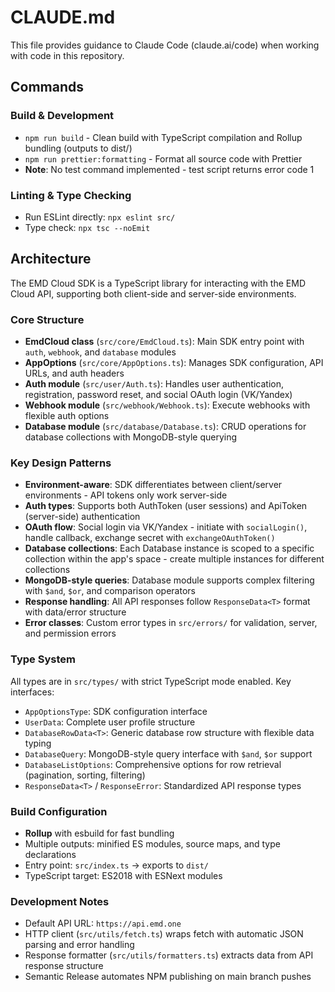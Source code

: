 # CLAUDE.md

This file provides guidance to Claude Code (claude.ai/code) when working with code in this repository.

## Commands

### Build & Development
- `npm run build` - Clean build with TypeScript compilation and Rollup bundling (outputs to dist/)
- `npm run prettier:formatting` - Format all source code with Prettier
- **Note**: No test command implemented - test script returns error code 1

### Linting & Type Checking
- Run ESLint directly: `npx eslint src/`
- Type check: `npx tsc --noEmit`

## Architecture

The EMD Cloud SDK is a TypeScript library for interacting with the EMD Cloud API, supporting both client-side and server-side environments.

### Core Structure
- **EmdCloud class** (`src/core/EmdCloud.ts`): Main SDK entry point with `auth`, `webhook`, and `database` modules
- **AppOptions** (`src/core/AppOptions.ts`): Manages SDK configuration, API URLs, and auth headers
- **Auth module** (`src/user/Auth.ts`): Handles user authentication, registration, password reset, and social OAuth login (VK/Yandex)
- **Webhook module** (`src/webhook/Webhook.ts`): Execute webhooks with flexible auth options
- **Database module** (`src/database/Database.ts`): CRUD operations for database collections with MongoDB-style querying

### Key Design Patterns
- **Environment-aware**: SDK differentiates between client/server environments - API tokens only work server-side
- **Auth types**: Supports both AuthToken (user sessions) and ApiToken (server-side) authentication
- **OAuth flow**: Social login via VK/Yandex - initiate with `socialLogin()`, handle callback, exchange secret with `exchangeOAuthToken()`
- **Database collections**: Each Database instance is scoped to a specific collection within the app's space - create multiple instances for different collections
- **MongoDB-style queries**: Database module supports complex filtering with `$and`, `$or`, and comparison operators
- **Response handling**: All API responses follow `ResponseData<T>` format with data/error structure
- **Error classes**: Custom error types in `src/errors/` for validation, server, and permission errors

### Type System
All types are in `src/types/` with strict TypeScript mode enabled. Key interfaces:
- `AppOptionsType`: SDK configuration interface
- `UserData`: Complete user profile structure
- `DatabaseRowData<T>`: Generic database row structure with flexible data typing
- `DatabaseQuery`: MongoDB-style query interface with `$and`, `$or` support
- `DatabaseListOptions`: Comprehensive options for row retrieval (pagination, sorting, filtering)
- `ResponseData<T>` / `ResponseError`: Standardized API response types

### Build Configuration
- **Rollup** with esbuild for fast bundling
- Multiple outputs: minified ES modules, source maps, and type declarations
- Entry point: `src/index.ts` → exports to `dist/`
- TypeScript target: ES2018 with ESNext modules

### Development Notes
- Default API URL: `https://api.emd.one`
- HTTP client (`src/utils/fetch.ts`) wraps fetch with automatic JSON parsing and error handling
- Response formatter (`src/utils/formatters.ts`) extracts data from API response structure
- Semantic Release automates NPM publishing on main branch pushes
